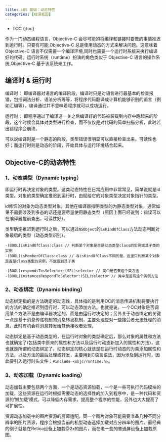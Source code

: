 ```yaml
---
title: iOS 基础：动态特性
categories: [根深柢固]
---
```


- TOC
{:toc}

作为一门动态编程语言，Objective-C 会尽可能的将编译和链接时要做的事情推迟到运行时。只要有可能,Objective-C 总是使用动态的方式来解决问题。这意味着 Objective-C 语言不仅需要一个编译环境,同时也需要一个运行时系统来执行编译好的代码。运行时系统（runtime）扮演的角色类似于 Objective-C 语言的操作系统,Objective-C 基于该系统来工作。

## 编译时 & 运行时

编译时： 即编译器对语言的编译阶段，编译时只是对语言进行最基本的检查报错，包括词法分析、语法分析等等，将程序代码翻译成计算机能够识别的语言（例如汇编等），编译通过并不意味着程序就可以成功运行。

运行时： 即程序通过了编译这一关之后编译好的代码被装载到内存中跑起来的阶段，这个时候会具体对类型进行检查，而不仅仅是对代码的简单扫描分析，此时若出错程序会崩溃。

可以说编译时是一个静态的阶段，类型错误很明显可以直接检查出来，可读性也好；而运行时则是动态的阶段，开始具体与运行环境结合起来。


## Objective-C的动态特性
### 1、动态类型（Dynamic typing）
即运行时再决定对象的类型。这类动态特性在日常应用中非常常见，简单说就是id类型。对象的类型确定推迟到运行时，由赋给它的对象类型决定对象指针的类型。

id修饰的对象为动态类型对象，其他在编译器指明类型的为静态类型对象，通常如果不需要涉及到多态的话还是要尽量使用静态类型（原因上面已经说到：错误可以在编译器提前查出，可读性好）。  

类型确定推迟到运行时之后，可以通过`NSObject`的`isKindOfClass`方法动态判断对象最后的类型（动态类型识别）。

```
-(BOOL)isKindOfClass:class // 判断某个对象是否是动态类型class的实例或其子类的实例
-(BOOL)isMemberOfClass:class // 与isKindOfClass不同的是，这里只判断某个对象是否是class类型的实例，不放宽到其子类

-(BOOL)respondsTosSelector:(SEL)selector // 类中是否有这个类方法
-(BOOL)instancesRespondToSelector:(SEL)selector // 类中是否有这个实例方法
```

### 2、动态绑定（Dynamic binding）
动态绑定指的是方法确定的动态性，具体指的是利用OC的消息传递机制将要执行的方法的确定推迟到运行时，可以动态添加方法。也就是说，一个OC对象是否调用某个方法不是由编译器决定的，而是由运行时决定的；另外关于动态绑定的关键一点是基于消息传递机制的消息转发机制，主要处理应对一些接受者无法处理的消息，此时有机会将消息转发给其他接收者处理。

动态绑定是基于动态类型的，在运行时对象的类型确定后，那么对象的属性和方法也就确定了(包括类中原来的属性和方法以及运行时动态新加入的属性和方法)，这也就是所谓的动态绑定了。动态绑定的核心就该是在运行时动态的为类添加属性和方法，以及方法的最后处理或转发，主要用到C语言语法，因为涉及到运行时，因此要引入运行时头文件：`#include <objc/runtime.h>`。

### 3、动态加载（Dynamic loading）
动态加载主要包括两个方面，一个是动态资源加载，一个是一些可执行代码模块的加载，这些资源在运行时根据需要动态的选择性的加入到程序中，是一种代码和资源的‘懒加载’模式，可以降低内存需求，提高整个程序的性能，另外也大大提高了可扩展性。

资源动态加载中的图片资源的屏幕适配，同一个图片对象可能需要准备几种不同分辨率的图片资源，程序会根据当前的机型动态选择加载对应分辨率的图片。最经典的例子就是在Retina设备上加载@2x的图片，而在老一些的普通屏设备上加载原图。
